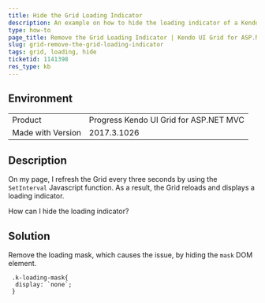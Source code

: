 ```yaml
---
title: Hide the Grid Loading Indicator
description: An example on how to hide the loading indicator of a Kendo UI Grid.
type: how-to
page_title: Remove the Grid Loading Indicator | Kendo UI Grid for ASP.NET MVC
slug: grid-remove-the-grid-loading-indicator
tags: grid, loading, hide
ticketid: 1141398
res_type: kb
---
```


## Environment

<table>
 <tr>
  <td>Product</td>
  <td>Progress Kendo UI Grid for ASP.NET MVC</td>
 </tr>
 <tr>
  <td>Made with Version</td>
  <td>2017.3.1026</td>
 </tr>
</table>


## Description

On my page, I refresh the Grid every three seconds by using the `SetInterval` Javascript function. As a result, the Grid reloads and displays a loading indicator.

How can I hide the loading indicator?

## Solution

Remove the loading mask, which causes the issue, by hiding the `mask` DOM element.  

```
 .k-loading-mask{
  display: `none`;
 }
```
